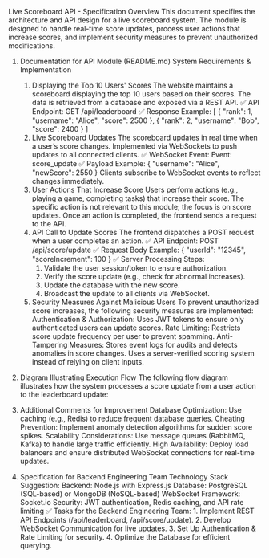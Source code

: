 Live Scoreboard API - Specification
Overview
This document specifies the architecture and API design for a live scoreboard system. The module is designed to handle real-time score updates, process user actions that increase scores, and implement security measures to prevent unauthorized modifications.

1. Documentation for API Module (README.md)
System Requirements & Implementation
    1. Displaying the Top 10 Users' Scores
        The website maintains a scoreboard displaying the top 10 users based on their scores.
        The data is retrieved from a database and exposed via a REST API.
        ✅ API Endpoint:
        GET /api/leaderboard
        ✅ Response Example:
        [
        { "rank": 1, "username": "Alice", "score": 2500 },
        { "rank": 2, "username": "Bob", "score": 2400 }
        ]
    2. Live Scoreboard Updates
        The scoreboard updates in real time when a user’s score changes.
        Implemented via WebSockets to push updates to all connected clients.
        ✅ WebSocket Event:
        Event: score_update
        ✅ Payload Example:
        {
            "username": "Alice",
            "newScore": 2550
        }
        Clients subscribe to WebSocket events to reflect changes immediately.
    3. User Actions That Increase Score
        Users perform actions (e.g., playing a game, completing tasks) that increase their score.
        The specific action is not relevant to this module; the focus is on score updates.
        Once an action is completed, the frontend sends a request to the API.
    4. API Call to Update Scores
        The frontend dispatches a POST request when a user completes an action.
        ✅ API Endpoint:
        POST /api/score/update
        ✅ Request Body Example:
        {
            "userId": "12345",
            "scoreIncrement": 100
        }
        ✅ Server Processing Steps:
        1. Validate the user session/token to ensure authorization.
        2. Verify the score update (e.g., check for abnormal increases).
        3. Update the database with the new score.
        4. Broadcast the update to all clients via WebSocket.
    5. Security Measures Against Malicious Users
        To prevent unauthorized score increases, the following security measures are implemented:
            Authentication & Authorization:
                Uses JWT tokens to ensure only authenticated users can update scores.
            Rate Limiting:
                Restricts score update frequency per user to prevent spamming.
            Anti-Tampering Measures:
                Stores event logs for audits and detects anomalies in score changes.
                Uses a server-verified scoring system instead of relying on client inputs.

2. Diagram Illustrating Execution Flow
The following flow diagram illustrates how the system processes a score update from a user action to the leaderboard update:

3. Additional Comments for Improvement
    Database Optimization:
        Use caching (e.g., Redis) to reduce frequent database queries.
    Cheating Prevention:
        Implement anomaly detection algorithms for sudden score spikes.
    Scalability Considerations:
        Use message queues (RabbitMQ, Kafka) to handle large traffic efficiently.
    High Availability:
        Deploy load balancers and ensure distributed WebSocket connections for real-time updates.

4. Specification for Backend Engineering Team
    Technology Stack Suggestion:
        Backend: Node.js with Express.js
        Database: PostgreSQL (SQL-based) or MongoDB (NoSQL-based)
        WebSocket Framework: Socket.io
        Security: JWT authentication, Redis caching, and API rate limiting
    ✅ Tasks for the Backend Engineering Team:
        1. Implement REST API Endpoints (/api/leaderboard, /api/score/update).
        2. Develop WebSocket Communication for live updates.
        3. Set Up Authentication & Rate Limiting for security.
        4. Optimize the Database for efficient querying.